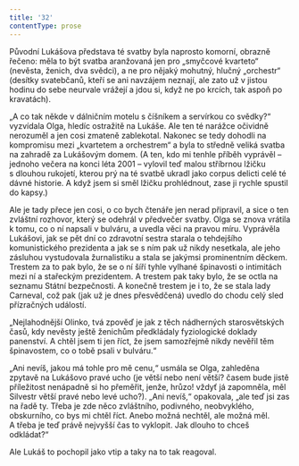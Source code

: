 ```yaml
---
title: '32'
contentType: prose
---
```


<section>

Původní Lukášova představa té svatby byla naprosto komorní, obrazně řečeno: měla to být svatba aranžovaná jen pro „smyčcové kvarteto“ (nevěsta, ženich, dva svědci), a ne pro nějaký mohutný, hlučný „orchestr“ (desítky svatebčanů, kteří se ani navzájem neznají, ale zato už v jistou hodinu do sebe neurvale vrážejí a jdou si, když ne po krcích, tak aspoň po kravatách).

„A co tak někde v dálničním motelu s číšníkem a servírkou co svědky?“ vyzvídala Olga, hledíc ostražitě na Lukáše. Ale ten té narážce očividně nerozuměl a jen cosi zmateně zablekotal. Nakonec se tedy dohodli na kompromisu mezi „kvartetem a orchestrem“ a byla to středně veliká svatba na zahradě za Lukášovým domem. (A ten, kdo mi tenhle příběh vyprávěl – jednoho večera na konci léta 2001 – vylovil teď malou stříbrnou lžičku s dlouhou rukojetí, kterou prý na té svatbě ukradl jako corpus delicti celé té dávné historie. A když jsem si směl lžičku prohlédnout, zase ji rychle spustil do kapsy.)

</section>

<section>

Ale je tady přece jen cosi, o co bych čtenáře jen nerad připravil, a sice o ten zvláštní rozhovor, který se odehrál v předvečer svatby. Olga se znova vrátila k tomu, co o ní napsali v bulváru, a uvedla věci na pravou míru. Vyprávěla Lukášovi, jak se pět dní co zdravotní sestra starala o tehdejšího komunistického prezidenta a jak se s ním pak už nikdy nesetkala, ale jeho zásluhou vystudovala žurnalistiku a stala se jakýmsi prominentním děckem. Trestem za to pak bylo, že se o ní šíří tyhle vylhané špinavosti o intimitách mezi ní a stařeckým prezidentem. A trestem pak taky bylo, že se octla na seznamu Státní bezpečnosti. A konečně trestem je i to, že se stala lady Carneval, což pak (jak už je dnes přesvědčená) uvedlo do chodu celý sled přízračných událostí.

„Nejlahodnější Olinko, tvá zpověď je jak z těch nádherných starosvětských časů, kdy nevěsty ještě ženichům předkládaly fyziologické doklady panenství. A chtěl jsem ti jen říct, že jsem samozřejmě nikdy nevěřil těm špinavostem, co o tobě psali v bulváru.“

„Ani nevíš, jakou má tohle pro mě cenu,“ usmála se Olga, zahleděna zpytavě na Lukášovo pravé ucho (je větší nebo není větší? časem bude jistě příležitost nenápadně si ho přeměřit, jenže, hrůzo! vždyť já zapomněla, měl Silvestr větší pravé nebo levé ucho?). „Ani nevíš,“ opakovala, „ale teď jsi zas na řadě ty. Třeba je zde něco zvláštního, podivného, neobvyklého, obskurního, co bys mi chtěl říct. Anebo možná nechtěl, ale možná měl. A třeba je teď právě nejvyšší čas to vyklopit. Jak dlouho to chceš odkládat?“

Ale Lukáš to pochopil jako vtip a taky na to tak reagoval.

</section>
